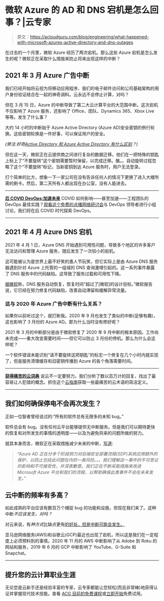 # 微软 Azure 的 AD 和 DNS 宕机是怎么回事？|云专家

> 原文：<https://acloudguru.com/blog/engineering/what-happened-with-microsoft-azures-active-directory-and-dns-outages>

在过去的一个月里，微软 Azure 经历了两次宕机。那么这些 Azure 宕机是怎么发生的呢？微软正在采取什么措施来防止将来出现这样的中断？

## 2021 年 3 月 Azure 广告中断

我们已经开始将云视为将移动应用程序、我们的电子邮件访问和公司基础架构的用户身份验证结合在一起的神奇调料。云永远不会停止计算，对吗？

但在 3 月 15 日，Azure 的中断导致了第二大云计算平台的大范围中断。这次宕机不仅影响了 Azure 服务，还影响了 Office、团队、Dynamics 365、Xbox Live 等等。发生了什么事？

大约 14 小时的中断始于 Azure Active Directory (Azure AD)安全密钥的例行轮换。这些密钥轮换是一件好事，可以保证用户的安全。

*(旁注:好奇[Active Directory 和 Azure Active Directory 有什么区别](https://acloudguru.com/blog/engineering/active-directory-vs-azure-active-directory-whats-the-difference)？)*

但在这一天，微软正在云提供商之间进行复杂的数据迁移。他们在一把特殊的钥匙上标上了“不要旋转”这个密钥需要暂时保留，以完成迁移。酪。。自动旋转过程忽略了这个“不要旋转”标记，当新密钥到达 Azure 服务时，用户无法登录。

打个简单的比方，想象一下一家公司在没有告诉任何人的情况下更换了进入大楼所需的刷卡。然后，第二天所有人都出现在办公室，没有人能进去。

* * *

[**后 COVID DevOps:加速未来**](https://get.acloudguru.com/post-covid-devops-accelerating-future-webinar) COVID 如何影响——甚至加速——工程团队的 DevOps 最佳实践？[观看这个免费的点播网络研讨会](https://get.acloudguru.com/post-covid-devops-accelerating-future-webinarhttps://get.acloudguru.com/post-covid-devops-accelerating-future-webinar)与 DevOps 领导者进行小组讨论，我们将在后 COVID 时代探索 DevOps。

* * *

## 2021 年 4 月 Azure DNS 宕机

2021 年 4 月 1 日，Azure DNS 开始遇到可用性问题，导致多个地区的许多客户无法访问和管理 Azure 服务，随后发生了一次较小的宕机。

这可能被认为是世界上最不好笑的愚人节玩笑，但它实际上是由 Azure DNS 服务器遇到针对 Azure 上托管的一组域的 DNS 查询激增引起的。这一系列事件暴露了 DNS 服务中的代码缺陷。这导致了服务过载和可用性下降。

[据微软](https://status.azure.com/en-gb/status/history/)称，DNS 服务自动恢复，恢复时间“超过了[微软]的设计目标。”微软报告说，它已经在努力修复代码缺陷，改善自动滞留和缓解异常流量。

### 这与 2020 年 Azure 广告中断有什么关系？

如果你以前听过这个，就打断我。2020 年 9 月也发生了类似的中断(足够有趣)，这也影响了 3 月份的 Azure AD。那为什么当时没有修好呢？

2021 年 3 月的中断部分是由于微软修复了 2020 年 9 月中断的根本原因。工作尚未完成——重大改变需要时间——但它可以防止 3 月份的停机。那么为什么会这样呢？

一个软件错误未能识别“请不要旋转这把钥匙”的标志一个修复在几个小时内就实现了，但是服务清理缓存和旧密钥传播到 Azure 的各个角落需要时间。

* * *

[**获得痛苦的云词典**](https://get.acloudguru.com/cloud-dictionary-of-pain)
说云不一定要努力。我们分析了数以百万计的回复，找出了最容易让人犯错的概念。抓住这个[云指南](https://get.acloudguru.com/cloud-dictionary-of-pain)获取一些最痛苦的云术语的简洁定义。

* * *

## 我们如何确保停电不会再次发生？

正如一位智者曾经说过的:“所有的软件总有无限多的未知 bug。”

软件总会有 bug。没有任何云平台能够提供无中断服务。但是我们可以期待更快的恢复和对所发生的事情的透明度——以及为避免将来的问题所做的努力。

就其本身而言，微软正在采取措施减少未来的中断，[写道](https://status.azure.com/en-gb/status/history/):

> *“Azure AD 正在分多个阶段努力对后端安全部署流程(SDP)系统应用额外的保护，以防止包括此问题在内的一类风险。。。我们理解这一事件的不可思议的影响和不可接受性，并深表歉意。我们正在不断采取措施来改进 Microsoft Azure 平台和我们的流程，以帮助确保此类事件不会在未来发生。”*

## 云中断的频率有多高？

如此成熟的平台应该有数百万个捕捉 bug 的功能和设施，但现在我们来了。这种中断*不应该发生，对吗？*

对云来说，有*种方式*比缺点更有[的好处，但是中断可能会发生。](https://acloudguru.com/blog/business/what-is-cloud-migration#cloudbenefits)

亚马逊网络服务(AWS)和谷歌云(GCP)最近也出现了宕机，所以这是我们在一定程度上必须预料到的事情。2020 年 11 月的 AWS 中断影响了从 Adobe 到 Roku 的网站和服务，2019 年 6 月的 GCP 中断影响了 YouTube、G-Suite 和 Snapchat。

* * *

## 提升您的云计算职业生涯

无论您是云新手还是经验丰富的专家，云专家都能让您轻松(而且非常棒)地获得认证并掌握现代技术技能。查看 [ACG 目前的免费课程](https://acloudguru.com/blog/news/whats-free-at-acg-april-2021)或[立即开始](https://acloudguru.com/pricing)免费试用。